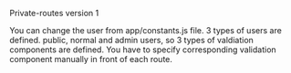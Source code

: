 Private-routes version 1

You can change the user from app/constants.js file.
3 types of users are defined. public, normal and admin users, so 3 types of valdiation components are defined.
You have to specify corresponding validation component manually in front of each route.
